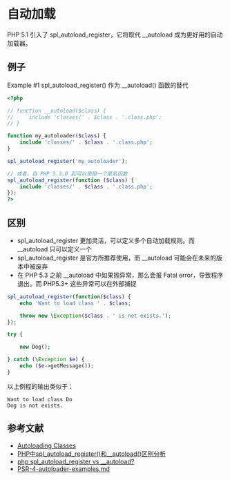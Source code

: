 # 自动加载

PHP 5.1 引入了 spl_autoload_register，它将取代 __autoload 成为更好用的自动加载器。
 
## 例子

Example #1 spl_autoload_register() 作为 __autoload() 函数的替代

```php
<?php

// function __autoload($class) {
//     include 'classes/' . $class . '.class.php';
// }

function my_autoloader($class) {
    include 'classes/' . $class . '.class.php';
}

spl_autoload_register('my_autoloader');

// 或者，自 PHP 5.3.0 起可以使用一个匿名函数
spl_autoload_register(function ($class) {
    include 'classes/' . $class . '.class.php';
});
?> 
```

## 区别

- spl_autoload_register 更加灵活，可以定义多个自动加载规则。而 __autoload 只可以定义一个
- spl_autoload_register 是官方所推荐使用，而 __autoload 可能会在未来的版本中被废弃
- 在 PHP 5.3 之前 __autoload 中如果抛异常，那么会报 Fatal error，导致程序退出。而 PHP5.3+ 这些异常可以在外部捕捉

```php
spl_autoload_register(function($class) {
    echo 'Want to load class ' . $class;

    throw new \Exception($class . ' is not exists.');
});

try {

    new Dog();

} catch (\Exception $e) {
    echo ($e->getMessage());
}
```

以上例程的输出类似于：

```
Want to load class Do
Dog is not exists.
```

## 参考文献

- [Autoloading Classes](http://www.php.net/manual/en/language.oop5.autoload.php)
- [PHP中spl_autoload_register()和__autoload()区别分析](http://www.jb51.net/article/49984.htm)
- [php spl_autoload_register vs __autoload?](http://stackoverflow.com/questions/6894538/php-spl-autoload-register-vs-autoload)
- [PSR-4-autoloader-examples.md](https://github.com/php-fig/fig-standards/blob/master/accepted/PSR-4-autoloader-examples.md)